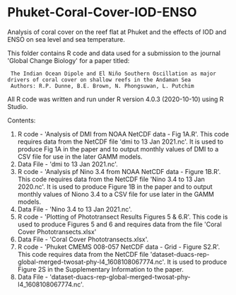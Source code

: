 # Phuket-Coral-Cover-IOD-ENSO
Analysis of coral cover on the reef flat at Phuket and the effects of IOD and ENSO on sea level and sea temperature.

This folder contains R code and data used for a submission to the journal 'Global Change Biology' for a paper titled:

     The Indian Ocean Dipole and El Niño Southern Oscillation as major drivers of coral cover on shallow reefs in the Andaman Sea
     Authors: R.P. Dunne, B.E. Brown, N. Phongsuwan, L. Putchim

All R code was written and run under R version 4.0.3 (2020-10-10) using R Studio.

Contents:
1. R code - 'Analysis of DMI from NOAA NetCDF data - Fig 1A.R'. This code requires data from the NetCDF file 'dmi to 13 Jan 2021.nc'. It is used to produce Fig 1A in the paper and to output monthly values of DMI to a CSV file for use in the later GAMM models.
2. Data File - 'dmi to 13 Jan 2021.nc'.
3. R code - 'Analysis pf Nino 3.4 from NOAA NetCDF data - Figure 1B.R'. This code requires data from the NetCDF file 'Nino 3.4 to 13 Jan 2020.nc'. It is used to produce Figure 1B in the paper and to output monthly values of Niono 3.4 to a CSV file for use later in the GAMM models.
4. Data File - 'Nino 3.4 to 13 Jan 2021.nc'.  
5. R code - 'Plotting of Phototransect Results Figures 5 & 6.R'. This code is used to produce Figures 5 and 6 and requires data from the file 'Coral Cover Phototransects.xlsx'
6. Data File - 'Coral Cover Phototransects.xlsx'.
7. R code - 'Phuket CMEMS 008-057 NetCDF data - Grid - Figure S2.R'. This code requires data from the NetCDF file 'dataset-duacs-rep-global-merged-twosat-phy-l4_1608108067774.nc'. It is used to produce Figure 2S in the Supplementary Information to the paper. 
8. Data File - 'dataset-duacs-rep-global-merged-twosat-phy-l4_1608108067774.nc'.

